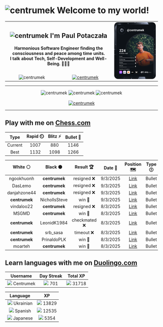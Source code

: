 <h1>
  <img
    src="https://emojis.slackmojis.com/emojis/images/1531849430/4246/blob-sunglasses.gif"
    width="30"
    alt="centrumek"
  />
  Welcome to my world!
</h1>

<table>
  <tbody>
    <tr>
      <td align="center" width="70%" colspan="2">
        <h2>
          <img
            src="https://raw.githubusercontent.com/MartinHeinz/MartinHeinz/master/wave.gif"
            width="30px"
            alt="centrumek"
          />
          I'm Paul Potaczała
        </h2>
        <h4>
          Harmonious Software Engineer finding the consciousness and peace among time units.
          <br/>
          I talk about Tech, Self-Development and Well-Being. 🌿🧘🚀
        </h4>
      </td>
      <td width="30%" rowspan="2">
        <a href="https://app.daily.dev/centrumek">
          <img
            src="./devcard.svg"
            alt="centrumek"
          />
        </a>
      </td>
    </tr>
    <tr align="center">
      <td>
        <img
          src="https://komarev.com/ghpvc/?username=centrumek&label=visitors&color=0e75b6&style=flat"
          alt="centrumek"
        >
      </td>
      <td>
        <a href="https://stackoverflow.com/users/14496012/centrumek">
          <img
            src="https://stackoverflow.com/users/flair/14496012.png?theme=dark"
            alt="centrumek"
          >
        </a>
      </td>
    </tr>
  </tbody>
</table>

---
<div align="center">
  <img 
    src="https://github-readme-stats.vercel.app/api?username=centrumek&show_icons=true&count_private=true&theme=dark&hide_border=true&hide=issues,contribs&bg_color=00000000"
    alt="centrumek"
  />
  <img
    src="https://github-readme-stats.vercel.app/api/top-langs/?username=centrumek&layout=compact&hide_border=true&theme=dark&bg_color=00000000&langs_count=6&exclude_repo=air-statistic-app"
    alt="centrumek"
  />
  <img 
    src="https://github-readme-streak-stats.herokuapp.com?user=centrumek&theme=dark&hide_border=true&background=FFFFFF00"
    alt="centrumek"
  />
  <br/>
  <br/>
  <a href="https://www.buymeacoffee.com/centrumek">
    <img
      src="https://cdn.buymeacoffee.com/buttons/v2/default-orange.png"
      height="50"
      width="210"
      alt="centrumek"
    />
  </a>
</div>

---

## Play with me on [Chess.com](https://www.chess.com/member/centrumek)

<div align="center">
<!--START_SECTION:chessStats-->
<!-- Automatically generated with https://github.com/Balastrong/chess-stats-action -->

| Type | Rapid ⏲️ | Blitz ⚡ | Bullet 🔫 |
|:---:|:---:|:---:|:---:|
| Current | 1007 | 880 | 1146 |
| Best | 1132 | 1098 | 1266 |

| White ⚪ | Black ⚫ | Result 🏆 | Date 📅 | Position 🗺️ | Type 🕕 |
|:---:|:---:|:---:|:---:|:---:|:---:|
| ngookhuonh | **centrumek** | resigned ❌ | 9/3/2025 | <a href="http://www.ee.unb.ca/cgi-bin/tervo/fen.pl?select=1k4nr/1p3ppp/4p3/3pP3/3Q4/1P6/PP3PPP/2R2RK1 b - -">Link</a> | Bullet |
| DasLemo | **centrumek** | resigned ❌ | 9/3/2025 | <a href="http://www.ee.unb.ca/cgi-bin/tervo/fen.pl?select=R3kbnr/3b1ppp/1pn1p3/3p4/8/3PP1P1/1P1NNPBP/2B2RK1 b kq -">Link</a> | Bullet |
| danjahzone44 | **centrumek** | resigned ❌ | 9/3/2025 | <a href="http://www.ee.unb.ca/cgi-bin/tervo/fen.pl?select=r5k1/1b1R1p2/p3p3/4B1pp/5n2/1NP4P/PPP2PP1/5RK1 b - -">Link</a> | Bullet |
| **centrumek** | NichollsSteve | win 🥇 | 9/3/2025 | <a href="http://www.ee.unb.ca/cgi-bin/tervo/fen.pl?select=1r2b1k1/1B3ppp/4p3/3p2P1/7P/1K2P3/8/8 b - -">Link</a> | Bullet |
| vindaloo22 | **centrumek** | resigned ❌ | 8/3/2025 | <a href="http://www.ee.unb.ca/cgi-bin/tervo/fen.pl?select=2kN2n1/pb1n4/2p1p1q1/1pbpP2p/8/2NB2BP/PPP2P2/R2QR1K1 b - -">Link</a> | Bullet |
| MSGMD | **centrumek** | win 🥇 | 8/3/2025 | <a href="http://www.ee.unb.ca/cgi-bin/tervo/fen.pl?select=4r3/8/4P3/1r1K4/7k/5Rp1/8/6R1 w - -">Link</a> | Bullet |
| **centrumek** | LeonidK1984 | checkmated ❌ | 8/3/2025 | <a href="http://www.ee.unb.ca/cgi-bin/tervo/fen.pl?select=1r3rk1/6pp/4R3/3P4/P2P4/Q7/KP4PP/q3q3 w - -">Link</a> | Bullet |
| **centrumek** | srb_sasa | timeout ❌ | 8/3/2025 | <a href="http://www.ee.unb.ca/cgi-bin/tervo/fen.pl?select=8/8/1k1p4/R7/3P4/4P3/PP2KP2/8 w - -">Link</a> | Bullet |
| **centrumek** | PrinaldoPLK | win 🥇 | 8/3/2025 | <a href="http://www.ee.unb.ca/cgi-bin/tervo/fen.pl?select=5rk1/ppp1n1Qp/6p1/8/6b1/2B4q/PPPKB3/R7 b - -">Link</a> | Bullet |
| moarteh | **centrumek** | win 🥇 | 8/3/2025 | <a href="http://www.ee.unb.ca/cgi-bin/tervo/fen.pl?select=b4b1r/p1N2kpp/3p1p1n/1Q6/8/4B3/PPP2PqP/R4RK1 w - -">Link</a> | Bullet |

<!--END_SECTION:chessStats-->
</div>

## Learn languages with me on [Duolingo.com](https://www.duolingo.com/profile/Centrumek)

<div align="center">
<!--START_SECTION:duolingoStats-->
<!-- Automatically generated with https://github.com/centrumek/duolingo-readme-stats-->

| Username | Day Streak | Total XP |
|:---:|:---:|:---:|
| <img src="https://raw.githubusercontent.com/centrumek/duolingo-readme-stats/main/assets/duolingo.png" height="12"> Centrumek | <img src="https://raw.githubusercontent.com/centrumek/duolingo-readme-stats/main/assets/streakfrozen.svg" height="12"> 701 | <img src="https://raw.githubusercontent.com/centrumek/duolingo-readme-stats/main/assets/xp.svg" height="12"> 31718 | <img src="https://raw.githubusercontent.com/centrumek/duolingo-readme-stats/main/assets/xp.svg" height="12"> 0 |

| Language | XP |
|:---:|:---:|
| <img src="https://raw.githubusercontent.com/centrumek/duolingo-readme-stats/main/assets/langs/ukrainian.svg" height="12"> Ukrainian | <img src="https://raw.githubusercontent.com/centrumek/duolingo-readme-stats/main/assets/xp.svg" height="12"> 13829 |
| <img src="https://raw.githubusercontent.com/centrumek/duolingo-readme-stats/main/assets/langs/spanish.svg" height="12"> Spanish | <img src="https://raw.githubusercontent.com/centrumek/duolingo-readme-stats/main/assets/xp.svg" height="12"> 12535 |
| <img src="https://raw.githubusercontent.com/centrumek/duolingo-readme-stats/main/assets/langs/japanese.svg" height="12"> Japanese | <img src="https://raw.githubusercontent.com/centrumek/duolingo-readme-stats/main/assets/xp.svg" height="12"> 5354 |

<!--END_SECTION:duolingoStats-->
</div>
<!--
**centrumek/centrumek** is a ✨ _special_ ✨ repository because its `README.md` (this file) appears on your GitHub profile.

Here are some ideas to get you started:

- 🔭 I’m currently working on ...
- 🌱 I’m currently learning ...
- 👯 I’m looking to collaborate on ...
- 🤔 I’m looking for help with ...
- 💬 Ask me about ...
- 📫 How to reach me: ...
- 😄 Pronouns: ...
- ⚡ Fun fact: ...
-->
